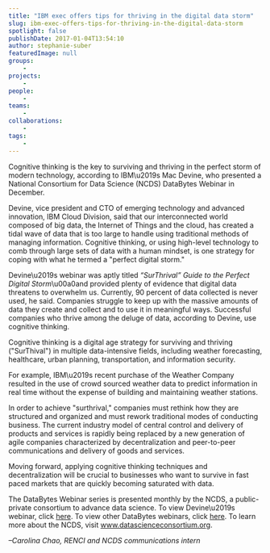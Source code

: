 ```yaml
---
title: "IBM exec offers tips for thriving in the digital data storm"
slug: ibm-exec-offers-tips-for-thriving-in-the-digital-data-storm
spotlight: false
publishDate: 2017-01-04T13:54:10
author: stephanie-suber
featuredImage: null
groups:
    - 
projects:
    - 
people:
    - 
teams: 
    - 
collaborations:
    - 
tags:
    - 
---
```

<p>Cognitive thinking is the key to surviving and thriving in the perfect storm of modern technology, according to IBM\u2019s Mac Devine, who presented a National Consortium for Data Science (NCDS) DataBytes Webinar in December.</p>
<p>Devine, vice president and CTO of emerging technology and advanced innovation, IBM Cloud Division, said that our interconnected world composed of big data, the Internet of Things and the cloud, has created a tidal wave of data that is too large to handle using traditional methods of managing information. Cognitive thinking, or using high-level technology to comb through large sets of data with a human mindset, is one strategy for coping with what he termed a "perfect digital storm."</p>
<p><!--more--></p>
<p>Devine\u2019s webinar was aptly titled <em>&#8220;SurThrival&#8221; Guide to the Perfect Digital Storm</em>\u00a0and provided plenty of evidence that digital data threatens to overwhelm us. Currently, 90 percent of data collected is never used, he said. Companies struggle to keep up with the massive amounts of data they create and collect and to use it in meaningful ways. Successful companies who thrive among the deluge of data, according to Devine, use cognitive thinking.</p>
<p>Cognitive thinking is a digital age strategy for surviving and thriving ("SurThival") in multiple data-intensive fields, including weather forecasting, healthcare, urban planning, transportation, and information security.</p>
<p>For example, IBM\u2019s recent purchase of the Weather Company resulted in the use of crowd sourced weather data to predict information in real time without the expense of building and maintaining weather stations.</p>
<p>In order to achieve "surthrival," companies must rethink how they are structured and organized and must rework traditional modes of conducting business. The current industry model of central control and delivery of products and services is rapidly being replaced by a new generation of agile companies characterized by decentralization and peer-to-peer communications and delivery of goods and services.</p>
<p>Moving forward, applying cognitive thinking techniques and decentralization will be crucial to businesses who want to survive in fast paced markets that are quickly becoming saturated with data.</p>
<p>The DataBytes Webinar series is presented monthly by the NCDS, a public-private consortium to advance data science. To view Devine\u2019s webinar, click <a href="http://datascienceconsortium.org/event/surthrival-guide-to-the-perfect-digital-storm/">here</a>. To view other DataBytes webinars, click <a href="http://datascienceconsortium.org/databytes-webinars/">here</a>. To learn more about the NCDS, visit <a href="http://www.datascienceconsortium.org">www.datascienceconsortium.org</a>.</p>
<p><em>&#8211;Carolina Chao, RENCI and NCDS communications intern</em></p>
<!-- AddThis Advanced Settings generic via filter on the_content --><!-- AddThis Share Buttons generic via filter on the_content -->
